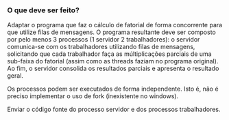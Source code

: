 ### O que deve ser feito?

Adaptar o programa que faz o cálculo de fatorial de forma concorrente para que utilize filas de mensagens. O programa resultante deve ser composto por pelo menos 3 processos (1 servidor 2 trabalhadores): o servidor comunica-se com os trabalhadores utilizando filas de mensagens, solicitando que cada trabalhador faça as múltiplicações parciais de uma sub-faixa do fatorial (assim como as threads faziam no programa original). Ao fim, o servidor consolida os resultados parciais e apresenta o resultado geral.

Os processos podem ser executados de forma independente. Isto é, não é preciso implementar o uso de fork (inexistente no windows).

Enviar o código fonte do processo servidor e dos processos trabalhadores.
